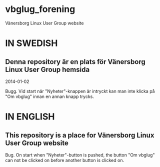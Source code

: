 vbglug_forening
===============

Vänersborg Linux User Group website

# IN SWEDISH

Denna repository är en plats för Vänersborg Linux User Group hemsida
----------------------------------------------------------------------

2014-01-02 

Bugg. Vid start när "Nyheter"-knappen är intryckt kan man inte klicka på "Om vbglug" innan en annan knapp trycks.

# IN ENGLISH

This repository is a place for Vänersborg Linux User Group website
--------------------------------------------------------------------

Bug. On start when "Nyheter"-button is pushed, the button "Om vbglug" can not be clicked on before another button is clicked on.
